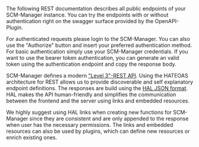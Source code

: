 The following REST documentation describes all public endpoints of your SCM-Manager instance. 
You can try the endpoints with or without authentication right on the swagger surface provided by the OpenAPI-Plugin.

For authenticated requests please login to the SCM-Manager. You can also use the "Authorize" button and insert your preferred authentication method. 
For basic authentication simply use your SCM-Manager credentials. If you want to use the bearer token authentication, you can generate an 
valid token using the authentication endpoint and copy the response body.

SCM-Manager defines a modern ["Level 3"-REST API](https://martinfowler.com/articles/richardsonMaturityModel.html). 
Using the HATEOAS architecture for REST allows us to provide discoverable and self explanatory endpoint definitions. 
The responses are build using the [HAL JSON format](http://stateless.co/hal_specification.html). 
HAL makes the API human-friendly and simplifies the communication between the frontend and the server using links and embedded resources.

We highly suggest using HAL links when creating new functions for SCM-Manager since they are consistent and are only 
appended to the response when user has the necessary permissions. The links and embedded resources can also be used by plugins, which can
define new resources or enrich existing ones.
